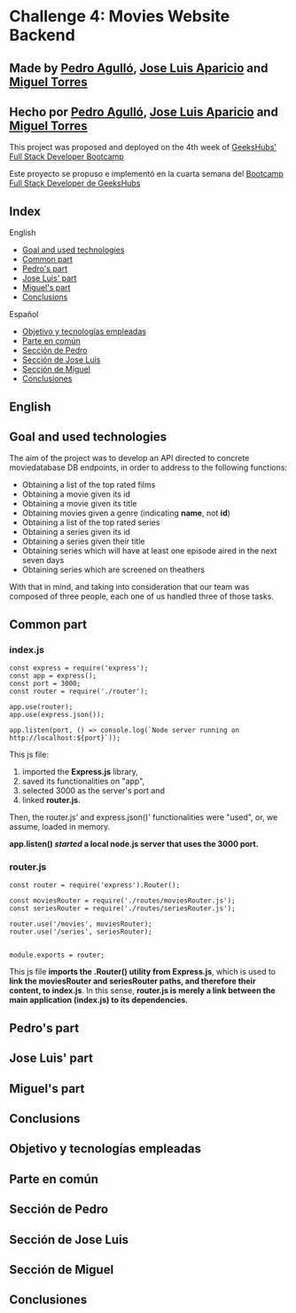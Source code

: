 # Challenge 4: Movies Website Backend
## Made by [Pedro Agulló](https://github.com/PedroAgullo), [Jose Luis Aparicio](https://github.com/ApcarJo) and [Miguel Torres](https://github.com/migueltmsp)<br>
## Hecho por [Pedro Agulló](https://github.com/PedroAgullo), [Jose Luis Aparicio](https://github.com/ApcarJo) and [Miguel Torres](https://github.com/migueltmsp)<br>

This project was proposed and deployed on the 4th week of [GeeksHubs' Full Stack Developer Bootcamp](https://geekshubsacademy.com/)

Este proyecto se propuso e implementó en la cuarta semana del [Bootcamp Full Stack Developer de GeeksHubs](https://geekshubsacademy.com/)

## Index
English
* [Goal and used technologies](##Goal)
* [Common part](##Common-part)
* [Pedro's part](##Pedro's-part)
* [Jose Luis' part](##Jose-Luis'-part)
* [Miguel's part](##Miguel's-part)
* [Conclusions](Conclusions)

Español
* [Objetivo y tecnologías empleadas](##Objetivo-y-tecnologías-empleadas)
* [Parte en común](##Parte-en-común)
* [Sección de Pedro](##Sección-de-Pedro)
* [Sección de Jose Luis](##Sección-de-Jose-Luis)
* [Sección de Miguel](##Sección-de-Miguel)
* [Conclusiones](##Conclusiones)

## English
## Goal and used technologies

The aim of the project was to develop an API directed to concrete moviedatabase DB endpoints, in order to address to the following functions: <br>

* Obtaining a list of the top rated films
* Obtaining a movie given its id
* Obtaining a movie given its title
* Obtaining movies given a genre (indicating **name**, not **id**)
* Obtaining a list of the top rated series
* Obtaining a series given its id
* Obtaining a series given their title
* Obtaining series which will have at least one episode aired in the next seven days
* Obtaining series which are screened on theathers

With that in mind, and taking into consideration that our team was composed of three people, each one of us handled three of those tasks.

## Common part

### index.js
```
const express = require('express');
const app = express();
const port = 3000;
const router = require('./router');

app.use(router);
app.use(express.json());

app.listen(port, () => console.log(`Node server running on http://localhost:${port}`));

```

This js file:
1. imported the **Express.js** library,
2. saved its functionalities on "app",
3. selected 3000 as the server's port and
4. linked **router.js**.

Then, the router.js' and express.json()' functionalities were "used", or, we assume, loaded in memory.

**app.listen() _started_ a local node.js server that uses the 3000 port.**
<br>

### router.js
```
const router = require('express').Router();

const moviesRouter = require('./routes/moviesRouter.js');
const seriesRouter = require('./routes/seriesRouter.js');

router.use('/movies', moviesRouter);
router.use('/series', seriesRouter);


module.exports = router;

```
This js file **imports the .Router() utility from Express.js**, which is used to **link the moviesRouter and seriesRouter paths, and therefore their content, to index.js**. In this sense, **router.js is merely a link between the main application (index.js) to its dependencies.**




## Pedro's part

## Jose Luis' part

## Miguel's part

## Conclusions

## Objetivo y tecnologías empleadas

## Parte en común

## Sección de Pedro

## Sección de Jose Luis

## Sección de Miguel

## Conclusiones







